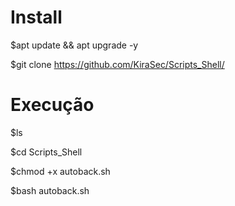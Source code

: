 # Install
$apt update && apt upgrade -y

$git clone https://github.com/KiraSec/Scripts_Shell/

# Execução
$ls

$cd Scripts_Shell

$chmod +x autoback.sh

$bash autoback.sh
